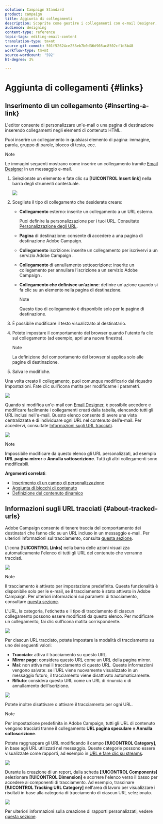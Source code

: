 ```yaml
---
solution: Campaign Standard
product: campaign
title: Aggiunta di collegamenti
description: Scoprite come gestire i collegamenti con e-mail Designer.
audience: designing
content-type: reference
topic-tags: editing-email-content
translation-type: tm+mt
source-git-commit: 501f52624ce253eb7b0d36d908ac8502cf1d3b48
workflow-type: tm+mt
source-wordcount: '592'
ht-degree: 3%

---
```



# Aggiunta di collegamenti {#links}

## Inserimento di un collegamento {#inserting-a-link}

L&#39;editor consente di personalizzare un&#39;e-mail o una pagina di destinazione inserendo collegamenti negli elementi di contenuto HTML.

Puoi inserire un collegamento in qualsiasi elemento di pagina: immagine, parola, gruppo di parole, blocco di testo, ecc.

>[!NOTE]
>
>Le immagini seguenti mostrano come inserire un collegamento tramite [Email Designer](../../designing/using/designing-content-in-adobe-campaign.md) in un messaggio e-mail.

1. Selezionate un elemento e fate clic su **[!UICONTROL Insert link]** nella barra degli strumenti contestuale.

   ![](assets/des_insert_link.png)

1. Scegliete il tipo di collegamento che desiderate creare:

   * **Collegamento** esterno: inserite un collegamento a un URL esterno.

      Puoi definire la personalizzazione per i tuoi URL. Consultate [Personalizzazione degli URL](../../designing/using/using-reusable-content.md#creating-a-content-fragment).

   * **Pagina** di destinazione: consente di accedere a una  pagina di destinazione Adobe Campaign.
   * **Collegamento** iscrizione: inserite un collegamento per iscrivervi a un servizio Adobe Campaign .
   * **Collegamento** di annullamento sottoscrizione: inserite un collegamento per annullare l’iscrizione a un servizio Adobe Campaign .
   * **Collegamento che definisce un’azione**: definire un&#39;azione quando si fa clic su un elemento nella pagina di destinazione.

      >[!NOTE]
      >
      >Questo tipo di collegamento è disponibile solo per le pagine di destinazione.

1. È possibile modificare il testo visualizzato al destinatario.
1. Potete impostare il comportamento del browser quando l&#39;utente fa clic sul collegamento (ad esempio, apri una nuova finestra).

   >[!NOTE]
   >
   >La definizione del comportamento del browser si applica solo alle pagine di destinazione.

1. Salva le modifiche.

Una volta creato il collegamento, puoi comunque modificarlo dal riquadro Impostazioni. Fate clic sull&#39;icona matita per modificarne i parametri.

![](assets/des_link_edit.png)

Quando si modifica un&#39;e-mail con [Email Designer](../../designing/using/designing-content-in-adobe-campaign.md), è possibile accedere e modificare facilmente i collegamenti creati dalla tabella, elencando tutti gli URL inclusi nell&#39;e-mail. Questo elenco consente di avere una vista centralizzata e di individuare ogni URL nel contenuto dell’e-mail. Per accedervi, consultate [Informazioni sugli URL tracciati](#about-tracked-urls).

![](assets/des_link_list.png)

>[!NOTE]
>
>Impossibile modificare da questo elenco gli URL personalizzati, ad esempio **URL pagina mirror** o **Annulla sottoscrizione**. Tutti gli altri collegamenti sono modificabili.

**Argomenti correlati**:

* [Inserimento di un campo di personalizzazione](../../designing/using/personalization.md#inserting-a-personalization-field)
* [Aggiunta di blocchi di contenuto](../../designing/using/personalization.md#adding-a-content-block)
* [Definizione del contenuto dinamico](../../designing/using/personalization.md#defining-dynamic-content-in-an-email)

## Informazioni sugli URL tracciati {#about-tracked-urls}

 Adobe Campaign consente di tenere traccia del comportamento dei destinatari che fanno clic su un URL incluso in un messaggio e-mail. Per ulteriori informazioni sul tracciamento, consulta [questa sezione](../../sending/using/tracking-messages.md#about-tracking).

L&#39;icona **[!UICONTROL Links]** nella barra delle azioni visualizza automaticamente l&#39;elenco di tutti gli URL del contenuto che verranno tracciati.

![](assets/des_links.png)

>[!NOTE]
>
>Il tracciamento è attivato per impostazione predefinita. Questa funzionalità è disponibile solo per le e-mail, se il tracciamento è stato attivato in  Adobe Campaign. Per ulteriori informazioni sui parametri di tracciamento, consultare [questa sezione](../../administration/using/configuring-email-channel.md#tracking-parameters).

L&#39;URL, la categoria, l&#39;etichetta e il tipo di tracciamento di ciascun collegamento possono essere modificati da questo elenco. Per modificare un collegamento, fai clic sull’icona matita corrispondente.

![](assets/des_links_tracking.png)

Per ciascun URL tracciato, potete impostare la modalità di tracciamento su uno dei seguenti valori:

* **Tracciato**: attiva il tracciamento su questo URL.
* **Mirror page**: considera questo URL come un URL della pagina mirror.
* **Mai**: non attiva mai il tracciamento di questo URL. Queste informazioni vengono salvate: se l’URL viene nuovamente visualizzato in un messaggio futuro, il tracciamento viene disattivato automaticamente.
* **Rifiuto**: considera questo URL come un URL di rinuncia o di annullamento dell’iscrizione.

![](assets/des_link_tracking_type.png)

Potete inoltre disattivare o attivare il tracciamento per ogni URL.

>[!NOTE]
>
>Per impostazione predefinita in  Adobe Campaign, tutti gli URL di contenuto vengono tracciati tranne il collegamento **URL pagina speculare** e **Annulla sottoscrizione**.

Potete raggruppare gli URL modificando il campo **[!UICONTROL Category]**, in base agli URL utilizzati nel messaggio. Queste categorie possono essere visualizzate come rapporti, ad esempio in [URL e fare clic su streams](../../reporting/using/urls-and-click-streams.md).

![](assets/des_link_tracking_category.png)

Durante la creazione di un report, dalla scheda **[!UICONTROL Components]** selezionare **[!UICONTROL Dimension]** e scorrere l&#39;elenco verso il basso per accedere ai componenti di tracciamento. Ad esempio, trascinare **[!UICONTROL Tracking URL Category]** nell&#39;area di lavoro per visualizzare i risultati in base alla categoria di tracciamento di ciascun URL selezionato.

![](assets/des_link_tracking_report.png)

Per ulteriori informazioni sulla creazione di rapporti personalizzati, vedere [questa sezione](../../reporting/using/about-dynamic-reports.md).
